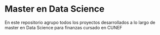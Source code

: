 # Master en Data Science
En este repositorio agrupo todos los proyectos desarrollados a lo largo de master en Data Science para finanzas cursado en CUNEF

